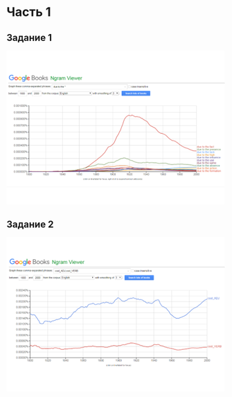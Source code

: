 # Часть 1
## Задание 1
![](https://github.com/drozdovnikita/hw6/blob/master/due_to_the.png)
## Задание 2 
![](https://github.com/drozdovnikita/hw6/blob/master/cool_ADJ%2C%20cool_VERB.png)
